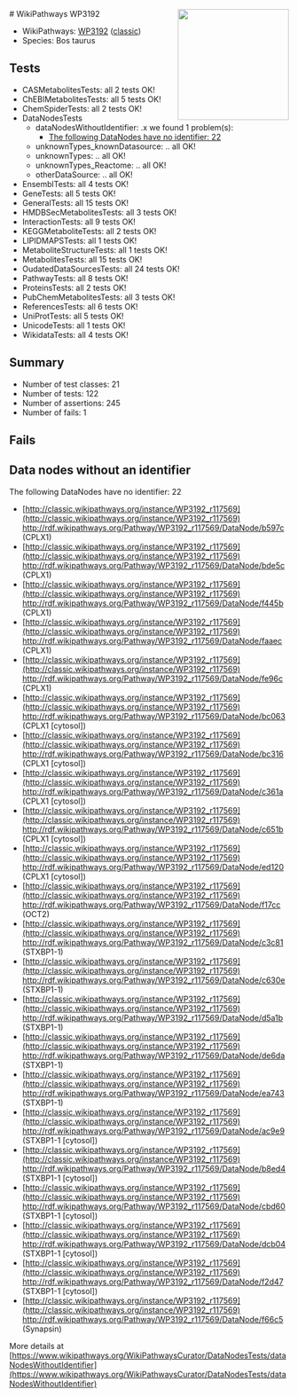 <img style="float: right; width: 200px" src="https://upload.wikimedia.org/wikipedia/commons/thumb/8/83/Wplogo_with_text_500.png/640px-Wplogo_with_text_500.png" />
# WikiPathways WP3192

* WikiPathways: [WP3192](https://wikipathways.org/pathways/WP3192) ([classic](https://classic.wikipathways.org/instance/WP3192))
* Species: Bos taurus
## Tests
* CASMetabolitesTests: all 2 tests OK!
* ChEBIMetabolitesTests: all 5 tests OK!
* ChemSpiderTests: all 2 tests OK!
* DataNodesTests
    * dataNodesWithoutIdentifier: .x we found 1 problem(s):
        * [The following DataNodes have no identifier: 22](#8792c4b1)
    * unknownTypes_knownDatasource: .. all OK!
    * unknownTypes: .. all OK!
    * unknownTypes_Reactome: .. all OK!
    * otherDataSource: .. all OK!
* EnsemblTests: all 4 tests OK!
* GeneTests: all 5 tests OK!
* GeneralTests: all 15 tests OK!
* HMDBSecMetabolitesTests: all 3 tests OK!
* InteractionTests: all 9 tests OK!
* KEGGMetaboliteTests: all 2 tests OK!
* LIPIDMAPSTests: all 1 tests OK!
* MetaboliteStructureTests: all 1 tests OK!
* MetabolitesTests: all 15 tests OK!
* OudatedDataSourcesTests: all 24 tests OK!
* PathwayTests: all 8 tests OK!
* ProteinsTests: all 2 tests OK!
* PubChemMetabolitesTests: all 3 tests OK!
* ReferencesTests: all 6 tests OK!
* UniProtTests: all 5 tests OK!
* UnicodeTests: all 1 tests OK!
* WikidataTests: all 4 tests OK!


## Summary

* Number of test classes: 21
* Number of tests: 122
* Number of assertions: 245
* Number of fails: 1

## Fails

<a name="8792c4b1" />

## Data nodes without an identifier

The following DataNodes have no identifier: 22

* [http://classic.wikipathways.org/instance/WP3192_r117569](http://classic.wikipathways.org/instance/WP3192_r117569) http://rdf.wikipathways.org/Pathway/WP3192_r117569/DataNode/b597c (CPLX1)
* [http://classic.wikipathways.org/instance/WP3192_r117569](http://classic.wikipathways.org/instance/WP3192_r117569) http://rdf.wikipathways.org/Pathway/WP3192_r117569/DataNode/bde5c (CPLX1)
* [http://classic.wikipathways.org/instance/WP3192_r117569](http://classic.wikipathways.org/instance/WP3192_r117569) http://rdf.wikipathways.org/Pathway/WP3192_r117569/DataNode/f445b (CPLX1)
* [http://classic.wikipathways.org/instance/WP3192_r117569](http://classic.wikipathways.org/instance/WP3192_r117569) http://rdf.wikipathways.org/Pathway/WP3192_r117569/DataNode/faaec (CPLX1)
* [http://classic.wikipathways.org/instance/WP3192_r117569](http://classic.wikipathways.org/instance/WP3192_r117569) http://rdf.wikipathways.org/Pathway/WP3192_r117569/DataNode/fe96c (CPLX1)
* [http://classic.wikipathways.org/instance/WP3192_r117569](http://classic.wikipathways.org/instance/WP3192_r117569) http://rdf.wikipathways.org/Pathway/WP3192_r117569/DataNode/bc063 (CPLX1 [cytosol])
* [http://classic.wikipathways.org/instance/WP3192_r117569](http://classic.wikipathways.org/instance/WP3192_r117569) http://rdf.wikipathways.org/Pathway/WP3192_r117569/DataNode/bc316 (CPLX1 [cytosol])
* [http://classic.wikipathways.org/instance/WP3192_r117569](http://classic.wikipathways.org/instance/WP3192_r117569) http://rdf.wikipathways.org/Pathway/WP3192_r117569/DataNode/c361a (CPLX1 [cytosol])
* [http://classic.wikipathways.org/instance/WP3192_r117569](http://classic.wikipathways.org/instance/WP3192_r117569) http://rdf.wikipathways.org/Pathway/WP3192_r117569/DataNode/c651b (CPLX1 [cytosol])
* [http://classic.wikipathways.org/instance/WP3192_r117569](http://classic.wikipathways.org/instance/WP3192_r117569) http://rdf.wikipathways.org/Pathway/WP3192_r117569/DataNode/ed120 (CPLX1 [cytosol])
* [http://classic.wikipathways.org/instance/WP3192_r117569](http://classic.wikipathways.org/instance/WP3192_r117569) http://rdf.wikipathways.org/Pathway/WP3192_r117569/DataNode/f17cc (OCT2)
* [http://classic.wikipathways.org/instance/WP3192_r117569](http://classic.wikipathways.org/instance/WP3192_r117569) http://rdf.wikipathways.org/Pathway/WP3192_r117569/DataNode/c3c81 (STXBP1-1)
* [http://classic.wikipathways.org/instance/WP3192_r117569](http://classic.wikipathways.org/instance/WP3192_r117569) http://rdf.wikipathways.org/Pathway/WP3192_r117569/DataNode/c630e (STXBP1-1)
* [http://classic.wikipathways.org/instance/WP3192_r117569](http://classic.wikipathways.org/instance/WP3192_r117569) http://rdf.wikipathways.org/Pathway/WP3192_r117569/DataNode/d5a1b (STXBP1-1)
* [http://classic.wikipathways.org/instance/WP3192_r117569](http://classic.wikipathways.org/instance/WP3192_r117569) http://rdf.wikipathways.org/Pathway/WP3192_r117569/DataNode/de6da (STXBP1-1)
* [http://classic.wikipathways.org/instance/WP3192_r117569](http://classic.wikipathways.org/instance/WP3192_r117569) http://rdf.wikipathways.org/Pathway/WP3192_r117569/DataNode/ea743 (STXBP1-1)
* [http://classic.wikipathways.org/instance/WP3192_r117569](http://classic.wikipathways.org/instance/WP3192_r117569) http://rdf.wikipathways.org/Pathway/WP3192_r117569/DataNode/ac9e9 (STXBP1-1 [cytosol])
* [http://classic.wikipathways.org/instance/WP3192_r117569](http://classic.wikipathways.org/instance/WP3192_r117569) http://rdf.wikipathways.org/Pathway/WP3192_r117569/DataNode/b8ed4 (STXBP1-1 [cytosol])
* [http://classic.wikipathways.org/instance/WP3192_r117569](http://classic.wikipathways.org/instance/WP3192_r117569) http://rdf.wikipathways.org/Pathway/WP3192_r117569/DataNode/cbd60 (STXBP1-1 [cytosol])
* [http://classic.wikipathways.org/instance/WP3192_r117569](http://classic.wikipathways.org/instance/WP3192_r117569) http://rdf.wikipathways.org/Pathway/WP3192_r117569/DataNode/dcb04 (STXBP1-1 [cytosol])
* [http://classic.wikipathways.org/instance/WP3192_r117569](http://classic.wikipathways.org/instance/WP3192_r117569) http://rdf.wikipathways.org/Pathway/WP3192_r117569/DataNode/f2d47 (STXBP1-1 [cytosol])
* [http://classic.wikipathways.org/instance/WP3192_r117569](http://classic.wikipathways.org/instance/WP3192_r117569) http://rdf.wikipathways.org/Pathway/WP3192_r117569/DataNode/f66c5 (Synapsin)


More details at [https://www.wikipathways.org/WikiPathwaysCurator/DataNodesTests/dataNodesWithoutIdentifier](https://www.wikipathways.org/WikiPathwaysCurator/DataNodesTests/dataNodesWithoutIdentifier)

